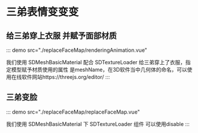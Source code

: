 # 三弟表情变变变

## 给三弟穿上衣服 并赋予面部材质
::: demo src="./replaceFaceMap/renderingAnimation.vue" 

我们使用 SDMeshBasicMaterial 配合 SDTextureLoader 给三弟穿上了衣服，指定模型赋予材质使用的属性 是meshName，在3D软件当中几何体的命名，可以使用在线软件网站https://threejs.org/editor/
:::

## 三弟变脸 

::: demo src="./replaceFaceMap/replaceFaceMap.vue" 

我们使用 SDMeshBasicMaterial 下 SDTextureLoader 组件 可以使用disable
:::